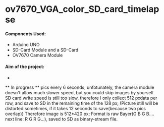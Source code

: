 # ov7670_VGA_color_SD_card_timelapse
#### Components Used:
- Arduino UNO
- SD-Card Module and a SD-Card
- OV7670 Camera Module
#### Aim of the project:
- 

** In progress **
pics every 6 seconds, unfotunately, the camera module doesn't allow much slower speed, but you could skip images by yourself.
SD card write speed is still too slow, therefore I only collect 512 pxdata per row, and save to SD in the remaining time of the 128 px;
(Picture still will be distorted sometimes, if it takes 12 seconds to save(because two pics overlap))
Therefore image is 512*420 px; Format is raw Bayer(G B G B.... next line: R G R G...), saved to SD as binary-stream file.
